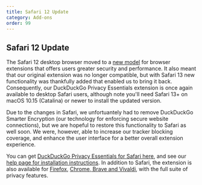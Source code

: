 ```yaml
---
title: Safari 12 Update
category: Add-ons
order: 99
---
```



<h2>Safari 12 Update</h2>

<p>The Safari 12 desktop browser moved to a <a href="https://developer.apple.com/documentation/safariservices/safari_app_extensions" target="_blank">new model</a> for browser extensions that offers users greater security and performance. It also meant that our original extension was no longer compatible, but with Safari 13 new functionality was thankfully added that enabled us to bring it back. Consequently, our DuckDuckGo Privacy Essentials extension is once again available to desktop Safari users, although note you'll need Safari 13+ on macOS 10.15 (Catalina) or newer to install the updated version.</p>
    
<p>Due to the changes in Safari, we unfortuantely had to remove DuckDuckGo Smarter Encryption (our technology for enforcing secure website connections), but we are hopeful to restore this functionality to Safari as well soon. We were, however, able to increase our tracker blocking coverage, and enhance the user interface for a better overall extension experience.</p>

<p>You can get <a href="https://apps.apple.com/us/app/duckduckgo-privacy-essentials/id1482920575">DuckDuckGo Privacy Essentials for Safari here</a>, and see our <a href="https://help.duckduckgo.com/duckduckgo-help-pages/desktop/safari/">help page for installation instructions</a>. In addition to Safari, the extension is also available for <a href="https://addons.mozilla.org/en-US/firefox/addon/duckduckgo-for-firefox/" target="_blank">Firefox</a>, <a href="https://chrome.google.com/webstore/detail/duckduckgo-privacy-essent/bkdgflcldnnnapblkhphbgpggdiikppg" target="_blank">Chrome, Brave and Vivaldi</a>, with the full suite of privacy features.</p>
